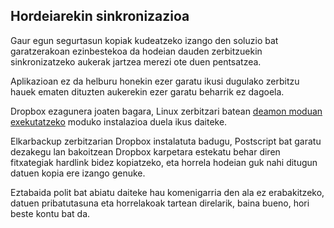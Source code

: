 ## Hordeiarekin sinkronizazioa

Gaur egun segurtasun kopiak kudeatzeko izango den soluzio bat garatzerakoan ezinbestekoa da hodeian dauden zerbitzuekin sinkronizatzeko aukerak jartzea merezi ote duen pentsatzea.

Aplikazioan ez da helburu honekin ezer garatu ikusi dugulako zerbitzu hauek ematen dituzten aukerekin ezer garatu beharrik ez dagoela.

Dropbox ezagunera joaten bagara, Linux zerbitzari batean [deamon moduan exekutatzeko](https://www.dropbox.com/install?os=lnx) moduko instalazioa duela ikus daiteke.

Elkarbackup zerbitzarian Dropbox instalatuta badugu, Postscript bat garatu dezakegu lan bakoitzean Dropbox karpetara estekatu behar diren fitxategiak hardlink bidez kopiatzeko, eta horrela hodeian guk nahi ditugun datuen kopia ere izango genuke.

Eztabaida polit bat abiatu daiteke hau komenigarria den ala ez erabakitzeko, datuen pribatutasuna eta horrelakoak tartean direlarik, baina bueno, hori beste kontu bat da.
